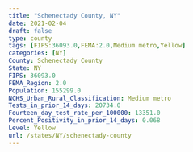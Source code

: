 ```yaml
---
title: "Schenectady County, NY"
date: 2021-02-04
draft: false
type: county
tags: [FIPS:36093.0,FEMA:2.0,Medium metro,Yellow]
categories: [NY]
County: Schenectady County
State: NY
FIPS: 36093.0
FEMA_Region: 2.0
Population: 155299.0
NCHS_Urban_Rural_Classification: Medium metro
Tests_in_prior_14_days: 20734.0
Fourteen_day_test_rate_per_100000: 13351.0
Percent_Positivity_in_prior_14_days: 0.068
Level: Yellow
url: /states/NY/schenectady-county
---
```



